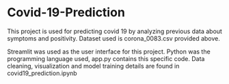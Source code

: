 # Covid-19-Prediction

This project is used for predicting covid 19 by analyzing previous data about symptoms and positivity. Dataset used is corona_0083.csv provided above.

Streamlit was used as the user interface for this project. Python was the programming language used, app.py contains this specific code. Data cleaning, visualization and model training details are found in covid19_prediction.ipynb 
